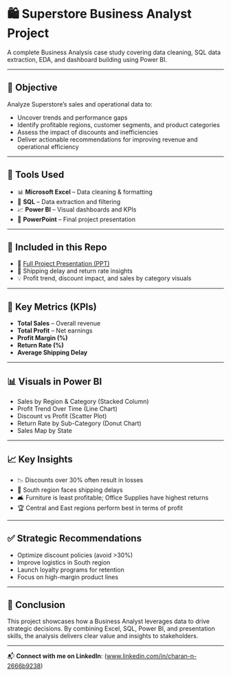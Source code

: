 # 🛍️ Superstore Business Analyst Project

A complete Business Analysis case study covering data cleaning, SQL data extraction, EDA, and dashboard building using Power BI.

---

## 🎯 Objective

Analyze Superstore’s sales and operational data to:
- Uncover trends and performance gaps
- Identify profitable regions, customer segments, and product categories
- Assess the impact of discounts and inefficiencies
- Deliver actionable recommendations for improving revenue and operational efficiency

---

## 🧰 Tools Used
- 📊 **Microsoft Excel** – Data cleaning & formatting
- 🧮 **SQL** – Data extraction and filtering
- 📈 **Power BI** – Visual dashboards and KPIs
- 🧠 **PowerPoint** – Final project presentation

---

## 📁 Included in this Repo

- 📄 [Full Project Presentation (PPT)](https://1drv.ms/p/c/01936e5df6e482eb/EWqzjywvDDhEpsIKc_9X9q4BgG4PTCsujZxJ0OVWJg1C9w?e=MDftkv)
- 🚚 Shipping delay and return rate insights
- 💡 Profit trend, discount impact, and sales by category visuals

---

## 📌 Key Metrics (KPIs)

- **Total Sales** – Overall revenue
- **Total Profit** – Net earnings
- **Profit Margin (%)**
- **Return Rate (%)**
- **Average Shipping Delay**

---

## 📊 Visuals in Power BI

- Sales by Region & Category (Stacked Column)
- Profit Trend Over Time (Line Chart)
- Discount vs Profit (Scatter Plot)
- Return Rate by Sub-Category (Donut Chart)
- Sales Map by State

---

## 📈 Key Insights

- 📉 Discounts over 30% often result in losses  
- 🚚 South region faces shipping delays  
- 🛋️ Furniture is least profitable; Office Supplies have highest returns  
- 🏆 Central and East regions perform best in terms of profit

---

## ✅ Strategic Recommendations

- Optimize discount policies (avoid >30%)
- Improve logistics in South region
- Launch loyalty programs for retention
- Focus on high-margin product lines

---

## 🧠 Conclusion

This project showcases how a Business Analyst leverages data to drive strategic decisions. By combining Excel, SQL, Power BI, and presentation skills, the analysis delivers clear value and insights to stakeholders.

---

📬 **Connect with me on LinkedIn**: (www.linkedin.com/in/charan-n-2666b9238)

